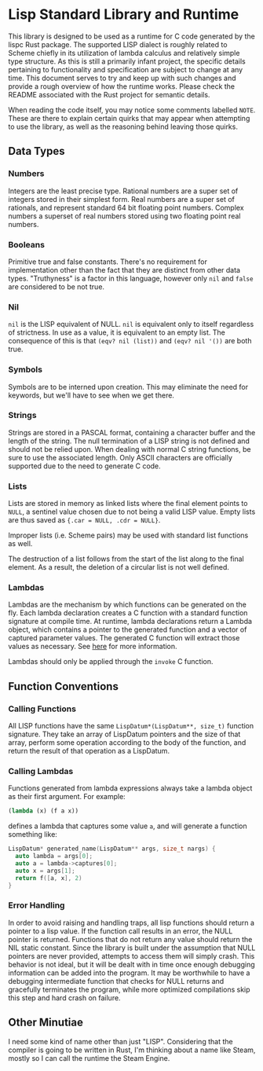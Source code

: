 # Lisp Standard Library and Runtime

This library is designed to be used as a runtime for C code generated by the lispc Rust package. The supported LISP
dialect is roughly related to Scheme chiefly in its utilization of lambda calculus and relatively simple type structure.
As this is still a primarily infant project, the specific details pertaining to functionality and specification are
subject to change at any time. This document serves to try and keep up with such changes and provide a rough overview of
how the runtime works. Please check the README associated with the Rust project for semantic details.

When reading the code itself, you may notice some comments labelled `NOTE`. These are there to explain certain quirks
that may appear when attempting to use the library, as well as the reasoning behind leaving those quirks.

## Data Types

### Numbers

Integers are the least precise type. Rational numbers are a super set of integers stored in their simplest form. Real 
numbers are a super set of rationals, and represent standard 64 bit floating point numbers. Complex numbers a superset
of real numbers stored using two floating point real numbers.

### Booleans

Primitive true and false constants. There's no requirement for implementation other than the fact that they are distinct
from other data types. "Truthyness" is a factor in this language, however only `nil` and `false` are considered to be 
not true.

### Nil

`nil` is the LISP equivalent of NULL. `nil` is equivalent only to itself regardless of strictness. In use as a value, it
is equivalent to an empty list. The consequence of this is that `(eqv? nil (list))` and `(eqv? nil '())` are both true.

### Symbols
Symbols are to be interned upon creation. This may eliminate the need for keywords, but we'll have to see when we get 
there.

### Strings

Strings are stored in a PASCAL format, containing a character buffer and the length of the string. The null termination
of a LISP string is not defined and should not be relied upon. When dealing with normal C string functions, be sure to
use the associated length. Only ASCII characters are officially supported due to the need to generate C code.

### Lists

Lists are stored in memory as linked lists where the final element points to `NULL`, a sentinel value chosen due to not
being a valid LISP value. Empty lists are thus saved as `{.car = NULL, .cdr = NULL}`.

Improper lists (i.e. Scheme pairs) may be used with standard list functions as well.

The destruction of a list follows from the start of the list along to the final element. As a result, the deletion of a
circular list is not well defined.

### Lambdas

Lambdas are the mechanism by which functions can be generated on the fly. Each lambda declaration creates a C function
with a standard function signature at compile time. At runtime, lambda declarations return a
Lambda object, which contains a pointer to the generated function and a vector of captured parameter values. The 
generated C function will extract those values as necessary. See [here](#calling-lambdas) for more information.

Lambdas should only be applied through the `invoke` C function.

## Function Conventions

### Calling Functions

All LISP functions have the same `LispDatum*(LispDatum**, size_t)` function signature. They take an array of LispDatum 
pointers and the size of that array, perform some operation according to the body of the function, and return the result
of that operation as a LispDatum.

### Calling Lambdas

Functions generated from lambda expressions always take a lambda object as their first argument. For example:

```scheme
(lambda (x) (f a x))
```

defines a lambda that captures some value `a`, and will generate a function something like:

```c++
LispDatum* generated_name(LispDatum** args, size_t nargs) {
  auto lambda = args[0];
  auto a = lambda->captures[0];
  auto x = args[1];
  return f([a, x], 2)
}
```

### Error Handling

In order to avoid raising and handling traps, all lisp functions should return a pointer to a lisp value. If the
function call results in an error, the NULL pointer is returned. Functions that do not return any value should return
the NIL static constant. Since the library is built under the assumption that NULL pointers are never provided,
attempts to access them will simply crash. This behavior is not ideal, but it will be dealt with in time once enough 
debugging information can be added into the program. It may be worthwhile to have a debugging intermediate function that
checks for NULL returns and gracefully terminates the program, while more optimized compilations skip this step and hard
crash on failure. 

## Other Minutiae

I need some kind of name other than just "LISP". Considering that the compiler is going to be written in Rust, I'm
thinking about a name like Steam, mostly so I can call the runtime the Steam Engine.